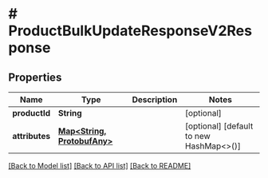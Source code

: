 # # ProductBulkUpdateResponseV2Response


## Properties 


Name | Type | Description | Notes
------------ | ------------- | ------------- | -------------
**productId**| **String** |   | [optional]
**attributes**| [**Map<String, ProtobufAny>**](ProtobufAny.md) |   | [optional] [default to new HashMap<>()]


[[Back to Model list]](../../README.md#models) [[Back to API list]](../../README.md#endpoints) [[Back to README]](../../README.md)

